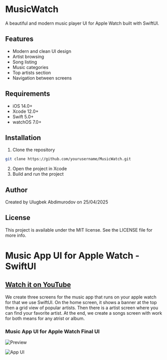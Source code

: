# MusicWatch

A beautiful and modern music player UI for Apple Watch built with SwiftUI.

## Features

- Modern and clean UI design
- Artist browsing
- Song listing
- Music categories
- Top artists section
- Navigation between screens

## Requirements

- iOS 14.0+
- Xcode 12.0+
- Swift 5.0+
- watchOS 7.0+

## Installation

1. Clone the repository
```bash
git clone https://github.com/yourusername/MusicWatch.git
```

2. Open the project in Xcode
3. Build and run the project

## Author

Created by Ulugbek Abdimurodov on 25/04/2025

## License

This project is available under the MIT license. See the LICENSE file for more info.

# Music App UI for Apple Watch - SwiftUI

## [Watch it on YouTube](https://youtu.be/nY9e_yGlWaU)


We create three screens for the music app that runs on your apple watch for that we use SwiftUI. On the home screen, it shows a banner at the top then a grid view of popular artists. Then there is a artist screen where you can find your favorite artist. At the end, we create a songs screen with work for both means for any atrist or album.

### Music App UI for Apple Watch Final UI

![Preview](images/gif.gif)

![App UI](images/ui.png)
